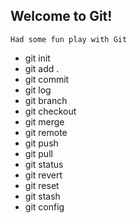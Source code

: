 ## Welcome to Git!

`Had some fun play with Git`

- git init
- git add .
- git commit
- git log
- git branch
- git checkout
- git merge
- git remote
- git push
- git pull
- git status
- git revert
- git reset
- git stash
- git config
